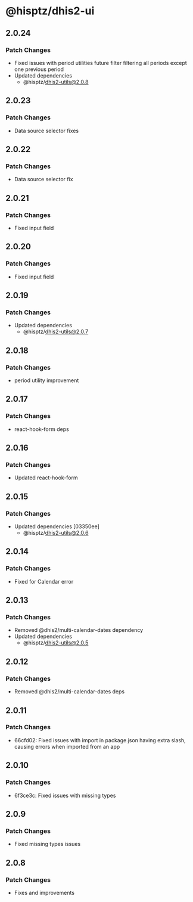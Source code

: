 # @hisptz/dhis2-ui

## 2.0.24

### Patch Changes

- Fixed issues with period utilities future filter filtering all periods except one previous period
- Updated dependencies
  - @hisptz/dhis2-utils@2.0.8

## 2.0.23

### Patch Changes

- Data source selector fixes

## 2.0.22

### Patch Changes

- Data source selector fix

## 2.0.21

### Patch Changes

- Fixed input field

## 2.0.20

### Patch Changes

- Fixed input field

## 2.0.19

### Patch Changes

- Updated dependencies
  - @hisptz/dhis2-utils@2.0.7

## 2.0.18

### Patch Changes

- period utility improvement

## 2.0.17

### Patch Changes

- react-hook-form deps

## 2.0.16

### Patch Changes

- Updated react-hook-form

## 2.0.15

### Patch Changes

- Updated dependencies [03350ee]
  - @hisptz/dhis2-utils@2.0.6

## 2.0.14

### Patch Changes

- Fixed for Calendar error

## 2.0.13

### Patch Changes

- Removed @dhis2/multi-calendar-dates dependency
- Updated dependencies
  - @hisptz/dhis2-utils@2.0.5

## 2.0.12

### Patch Changes

- Removed @dhis2/multi-calendar-dates deps

## 2.0.11

### Patch Changes

- 66cfd02: Fixed issues with import in package.json having extra slash, causing errors when imported from an app

## 2.0.10

### Patch Changes

- 6f3ce3c: Fixed issues with missing types

## 2.0.9

### Patch Changes

- Fixed missing types issues

## 2.0.8

### Patch Changes

- Fixes and improvements
